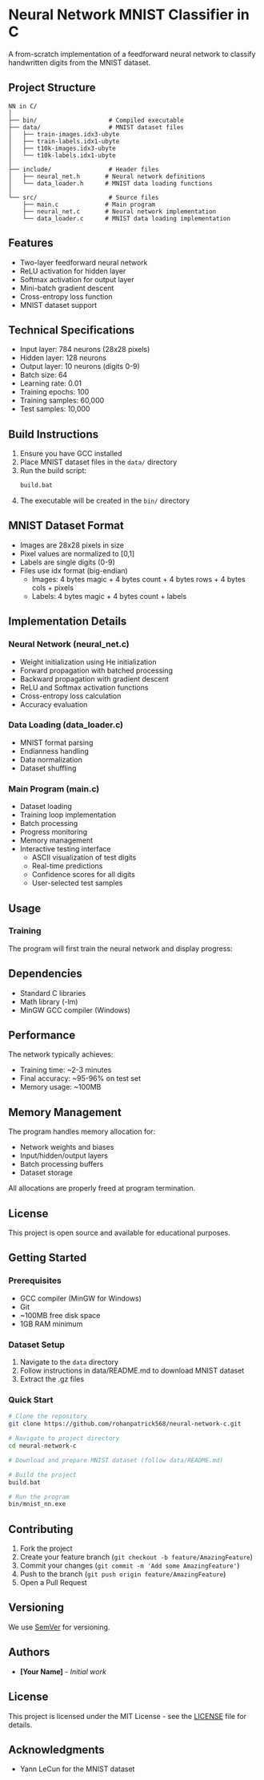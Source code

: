 # Neural Network MNIST Classifier in C

A from-scratch implementation of a feedforward neural network to classify handwritten digits from the MNIST dataset.

## Project Structure

```
NN in C/
│
├── bin/                    # Compiled executable
├── data/                   # MNIST dataset files
│   ├── train-images.idx3-ubyte
│   ├── train-labels.idx1-ubyte
│   ├── t10k-images.idx3-ubyte
│   └── t10k-labels.idx1-ubyte
│
├── include/                # Header files
│   ├── neural_net.h       # Neural network definitions
│   └── data_loader.h      # MNIST data loading functions
│
└── src/                    # Source files
    ├── main.c             # Main program
    ├── neural_net.c       # Neural network implementation
    └── data_loader.c      # MNIST data loading implementation
```

## Features

- Two-layer feedforward neural network
- ReLU activation for hidden layer
- Softmax activation for output layer
- Mini-batch gradient descent
- Cross-entropy loss function
- MNIST dataset support

## Technical Specifications

- Input layer: 784 neurons (28x28 pixels)
- Hidden layer: 128 neurons
- Output layer: 10 neurons (digits 0-9)
- Batch size: 64
- Learning rate: 0.01
- Training epochs: 100
- Training samples: 60,000
- Test samples: 10,000

## Build Instructions

1. Ensure you have GCC installed
2. Place MNIST dataset files in the `data/` directory
3. Run the build script:
   ```bash
   build.bat
   ```
4. The executable will be created in the `bin/` directory

## MNIST Dataset Format

- Images are 28x28 pixels in size
- Pixel values are normalized to [0,1]
- Labels are single digits (0-9)
- Files use idx format (big-endian)
  - Images: 4 bytes magic + 4 bytes count + 4 bytes rows + 4 bytes cols + pixels
  - Labels: 4 bytes magic + 4 bytes count + labels

## Implementation Details

### Neural Network (neural_net.c)
- Weight initialization using He initialization
- Forward propagation with batched processing
- Backward propagation with gradient descent
- ReLU and Softmax activation functions
- Cross-entropy loss calculation
- Accuracy evaluation

### Data Loading (data_loader.c)
- MNIST format parsing
- Endianness handling
- Data normalization
- Dataset shuffling

### Main Program (main.c)
- Dataset loading
- Training loop implementation
- Batch processing
- Progress monitoring
- Memory management
- Interactive testing interface
  - ASCII visualization of test digits
  - Real-time predictions
  - Confidence scores for all digits
  - User-selected test samples

## Usage

### Training
The program will first train the neural network and display progress:

## Dependencies

- Standard C libraries
- Math library (-lm)
- MinGW GCC compiler (Windows)

## Performance

The network typically achieves:
- Training time: ~2-3 minutes
- Final accuracy: ~95-96% on test set
- Memory usage: ~100MB

## Memory Management

The program handles memory allocation for:
- Network weights and biases
- Input/hidden/output layers
- Batch processing buffers
- Dataset storage

All allocations are properly freed at program termination.

## License

This project is open source and available for educational purposes.

## Getting Started

### Prerequisites
- GCC compiler (MinGW for Windows)
- Git
- ~100MB free disk space
- 1GB RAM minimum

### Dataset Setup
1. Navigate to the `data` directory
2. Follow instructions in data/README.md to download MNIST dataset
3. Extract the .gz files

### Quick Start
```bash
# Clone the repository
git clone https://github.com/rohanpatrick568/neural-network-c.git

# Navigate to project directory
cd neural-network-c

# Download and prepare MNIST dataset (follow data/README.md)

# Build the project
build.bat

# Run the program
bin/mnist_nn.exe
```

## Contributing
1. Fork the project
2. Create your feature branch (`git checkout -b feature/AmazingFeature`)
3. Commit your changes (`git commit -m 'Add some AmazingFeature'`)
4. Push to the branch (`git push origin feature/AmazingFeature`)
5. Open a Pull Request

## Versioning
We use [SemVer](http://semver.org/) for versioning.

## Authors
* **[Your Name]** - *Initial work*

## License
This project is licensed under the MIT License - see the [LICENSE](LICENSE) file for details.

## Acknowledgments
* Yann LeCun for the MNIST dataset

